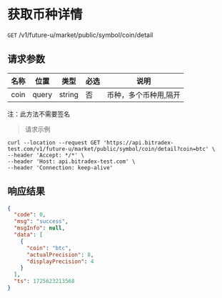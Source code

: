 # 获取币种详情

`GET` /v1/future-u/market/public/symbol/coin/detail

## 请求参数

| 名称   | 位置    | 类型     | 必选 | 说明          |
|------|-------|--------|----|-------------|
| coin | query | string | 否  | 币种，多个币种用,隔开 |

注：此方法不需要签名

> 请求示例

```shell
curl --location --request GET 'https://api.bitradex-test.com/v1/future-u/market/public/symbol/coin/detail?coin=btc' \
--header 'Accept: */*' \
--header 'Host: api.bitradex-test.com' \
--header 'Connection: keep-alive'
```

## 响应结果

```json
{
  "code": 0,
  "msg": "success",
  "msgInfo": null,
  "data": [
    {
      "coin": "btc",
      "actualPrecision": 8,
      "displayPrecision": 4
    }
  ],
  "ts": 1725623213568
}
```

